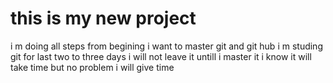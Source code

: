 # this is my new project 
i m doing all steps from begining
i want to master git and git hub
i m studing git for last two to three days
i will not leave it untill i master it
i know it will take time but no problem i will give time 
